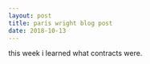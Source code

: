 ```yaml
---
layout: post
title: paris wright blog post
date: 2018-10-13
---
```


this week i learned what contracts were.
